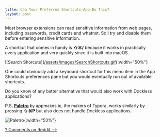 ```yaml
---
title: Can Your Preferred Shortcuts-App Do This?
layout: post
---
```


Most browser extensions can read sensitive information from web pages, including passwords, credit cards and whatnot. So I try and disable them before entering sensitive information.

A shortcut that comes in handy is **⇧⌘/** because it works in practically every application and very quickly since it is built into macOS.

![Search Shorcuts]([/assets/images/SearchShortcuts.gif](https://raw.githubusercontent.com/labbia/labbia.github.io/master/assets/images/SearchShortcuts.gif){:width="50%"}

One could obviously add a keyboard shortcut for this menu item in the App Shortcuts preferences pane but you would eventually run out of available shortcuts.

Do you know of any better alternative that would also work with Dockless applications?

P.S. [**Paletro**](https://appmakes.io/paletro)  by appmakes.io, the makers of Typora, works similarly by pressing **⇧⌘P** but also does not handle Dockless applications.

![Paletro](https://appmakes.io/static/paletro/color-1.png){:width="50%"}

[? Comments on Reddit ⟶]()
